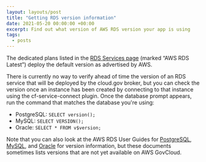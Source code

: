 ```yaml
---
layout: layouts/post
title: "Getting RDS version information"
date: 2021-05-20 00:00:00 +00:00
excerpt: Find out what version of AWS RDS version your app is using
tags:
  - posts
---
```


The dedicated plans listed in the [RDS Services page](https://cloud.gov/docs/services/relational-database/) (marked “AWS RDS Latest”) deploy the default version as advertised by AWS.

There is currently no way to verify ahead of time the version of an RDS service that will be deployed by the cloud.gov broker, but you can check the version once an instance has been created by connecting to that instance using the cf-service-connect plugin. Once the database prompt appears, run the command that matches the database you're using:

- PostgreSQL: `SELECT version();`
- MySQL: `SELECT VERSION();`
- Oracle: `SELECT * FROM v$version;`

Note that you can also look at the AWS RDS User Guides for [PostgreSQL](https://docs.aws.amazon.com/AmazonRDS/latest/UserGuide/CHAP_PostgreSQL.html#PostgreSQL.Concepts.General.DBVersions), [MySQL](https://docs.aws.amazon.com/AmazonRDS/latest/UserGuide/CHAP_MySQL.html), and [Oracle](https://docs.aws.amazon.com/AmazonRDS/latest/UserGuide/Oracle.Concepts.database-versions.html) for version information, but these documents sometimes lists versions that are not yet available on AWS GovCloud.
